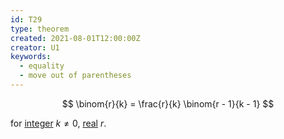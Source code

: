 ```yaml
---
id: T29
type: theorem
created: 2021-08-01T12:00:00Z
creator: U1
keywords:
  - equality
  - move out of parentheses
---
```

$$
\binom{r}{k} = \frac{r}{k} \binom{r - 1}{k - 1}
$$

for [integer](#integer) $k \neq 0$, [real](#real-number) $r$.

[](D52#binomial-coefficient)
